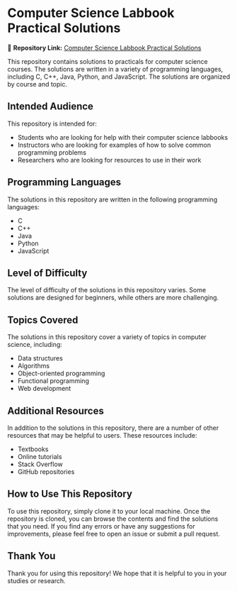 # Computer Science Labbook Practical Solutions

🔗 **Repository Link:** [Computer Science Labbook Practical Solutions](https://github.com/codebytevilla/Computer-Science)

This repository contains solutions to practicals for computer science courses. The solutions are written in a variety of programming languages, including C, C++, Java, Python, and JavaScript. The solutions are organized by course and topic.

## Intended Audience

This repository is intended for:

* Students who are looking for help with their computer science labbooks
* Instructors who are looking for examples of how to solve common programming problems
* Researchers who are looking for resources to use in their work

## Programming Languages

The solutions in this repository are written in the following programming languages:

* C
* C++
* Java
* Python
* JavaScript

## Level of Difficulty

The level of difficulty of the solutions in this repository varies. Some solutions are designed for beginners, while others are more challenging.

## Topics Covered

The solutions in this repository cover a variety of topics in computer science, including:

* Data structures
* Algorithms
* Object-oriented programming
* Functional programming
* Web development

## Additional Resources

In addition to the solutions in this repository, there are a number of other resources that may be helpful to users. These resources include:

* Textbooks
* Online tutorials
* Stack Overflow
* GitHub repositories

## How to Use This Repository

To use this repository, simply clone it to your local machine. Once the repository is cloned, you can browse the contents and find the solutions that you need. If you find any errors or have any suggestions for improvements, please feel free to open an issue or submit a pull request.

## Thank You

Thank you for using this repository! We hope that it is helpful to you in your studies or research.
